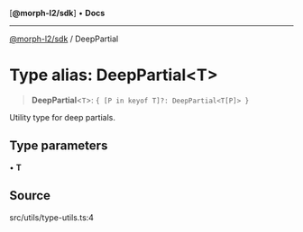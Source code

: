 [**@morph-l2/sdk**] • **Docs**

***

[@morph-l2/sdk](../1-globals.md) / DeepPartial

# Type alias: DeepPartial\<T\>

> **DeepPartial**\<`T`\>: `{ [P in keyof T]?: DeepPartial<T[P]> }`

Utility type for deep partials.

## Type parameters

• **T**

## Source

src/utils/type-utils.ts:4

